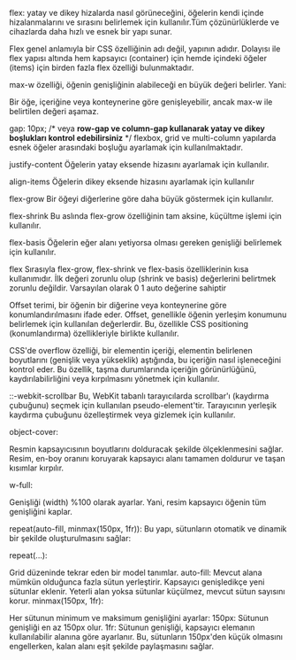  flex: yatay ve dikey hizalarda nasıl görüneceğini, öğelerin kendi içinde hizalanmalarını ve sırasını belirlemek için kullanılır.Tüm çözünürlüklerde ve cihazlarda daha hızlı ve esnek bir yapı sunar.

Flex genel anlamıyla bir CSS özelliğinin adı değil, yapının adıdır. Dolayısı ile flex yapısı altında hem kapsayıcı (container) için hemde içindeki öğeler (items) için birden fazla flex özelliği bulunmaktadır. 


max-w özelliği, öğenin genişliğinin alabileceği en büyük değeri belirler. Yani:

Bir öğe, içeriğine veya konteynerine göre genişleyebilir, ancak max-w ile belirtilen değeri aşamaz.

gap: 10px; /* veya **row-gap ve column-gap kullanarak 
yatay ve dikey boşlukları kontrol edebilirsiniz** */
flexbox, grid ve multi-column yapılarda esnek öğeler arasındaki boşluğu ayarlamak için kullanılmaktadır.

justify-content
Öğelerin yatay eksende hizasını ayarlamak için kullanılır.

align-items
Öğelerin dikey eksende hizasını ayarlamak için kullanılır

flex-grow
Bir öğeyi diğerlerine göre daha büyük göstermek için kullanılır. 

flex-shrink
Bu aslında flex-grow özelliğinin tam aksine, küçültme işlemi için kullanılır. 

flex-basis
Öğelerin eğer alanı yetiyorsa olması gereken genişliği belirlemek için kullanılır.

flex
Sırasıyla flex-grow, flex-shrink ve flex-basis özelliklerinin kısa kullanımıdır. İlk değeri zorunlu olup (shrink ve basis) değerlerini belirtmek zorunlu değildir. Varsayılan olarak 0 1 auto değerine sahiptir

Offset terimi, bir öğenin bir diğerine veya konteynerine göre konumlandırılmasını ifade eder. Offset, genellikle öğenin yerleşim konumunu belirlemek için kullanılan değerlerdir. Bu, özellikle CSS positioning (konumlandırma) özellikleriyle birlikte kullanılır.


CSS'de overflow özelliği, bir elementin içeriği, elementin belirlenen boyutlarını (genişlik veya yükseklik) aştığında, bu içeriğin nasıl işleneceğini kontrol eder. Bu özellik, taşma durumlarında içeriğin görünürlüğünü, kaydırılabilirliğini veya kırpılmasını yönetmek için kullanılır.

::-webkit-scrollbar
Bu, WebKit tabanlı tarayıcılarda scrollbar'ı (kaydırma çubuğunu) seçmek için kullanılan pseudo-element'tir.
Tarayıcının yerleşik kaydırma çubuğunu özelleştirmek veya gizlemek için kullanılır.


object-cover:

Resmin kapsayıcısının boyutlarını dolduracak şekilde ölçeklenmesini sağlar.
Resim, en-boy oranını koruyarak kapsayıcı alanı tamamen doldurur ve taşan kısımlar kırpılır.

w-full:

Genişliği (width) %100 olarak ayarlar.
Yani, resim kapsayıcı öğenin tüm genişliğini kaplar.


repeat(auto-fill, minmax(150px, 1fr)):
Bu yapı, sütunların otomatik ve dinamik bir şekilde oluşturulmasını sağlar:

repeat(...):

Grid düzeninde tekrar eden bir model tanımlar.
auto-fill: Mevcut alana mümkün olduğunca fazla sütun yerleştirir.
Kapsayıcı genişledikçe yeni sütunlar eklenir.
Yeterli alan yoksa sütunlar küçülmez, mevcut sütun sayısını korur.
minmax(150px, 1fr):

Her sütunun minimum ve maksimum genişliğini ayarlar:
150px: Sütunun genişliği en az 150px olur.
1fr: Sütunun genişliği, kapsayıcı elemanın kullanılabilir alanına göre ayarlanır.
Bu, sütunların 150px'den küçük olmasını engellerken, kalan alanı eşit şekilde paylaşmasını sağlar.
